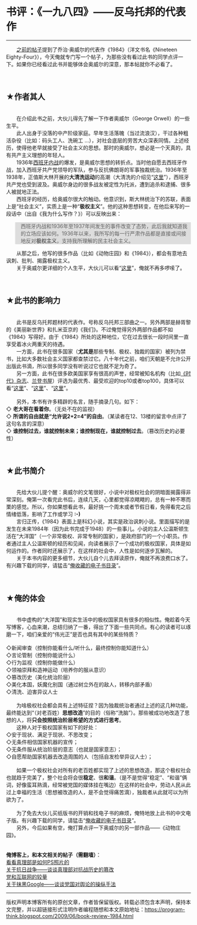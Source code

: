 # 书评：《一九八四》——反乌托邦的代表作 

-----

<div class="post-body entry-content">
　　<a href="../../2009/06/writing-something-with-polity.md">之前的帖子</a>提到了乔治·奥威尔的代表作《1984》（洋文书名《Nineteen Eighty-Four》），今天俺就专门写一个帖子，为那些没有看过此书的同学点评一下。如果你已经看过此书并能够体会奥威尔的深意，那本帖就你不必看了。<a name="more"></a><br/>
<br/>
<br/>
<h2>★作者其人</h2><br/>
　　在介绍此书之前，大伙儿得先了解一下作者奥威尔（George Orwell）的一些生平。<br/>
　　此人出身于没落的中产阶级家庭。早年生活落魄（当过流浪汉），干过各种粗活杂役（比如：码头工人、洗碗工 ...），对社会底层的劳苦大众深表同情。上述经历，使得他老早就接受了社会主义的思想。那时的奥威尔，想必是一个天真的，具有共产主义理想的年轻人。<br/>
　　1936年<a href="https://zh.wikipedia.org/wiki/%E8%A5%BF%E7%8F%AD%E7%89%99%E5%86%85%E6%88%98" rel="nofollow" target="_blank">西班牙内战</a>的爆发，是奥威尔思想的转折点。当时他自愿去西班牙作战，加入西班牙共产党领导的军队，参与反抗佛朗哥的军事独裁统治。1936年至1938年，正值斯大林开展的<b>大清洗运动</b>的高潮（大清洗的介绍见“<a href="https://zh.wikipedia.org/wiki/%E5%A4%A7%E6%B8%85%E6%B4%97" rel="nofollow" target="_blank">这里</a>”），西班牙共产党也受到波及。奥威尔身边的很多战友被定性为托派，遭到追杀和逮捕、很多人被就地正法。<br/>
　　西班牙的经历，给奥威尔很大的触动。他意识到，斯大林统治下的苏联，表面上是“社会主义”，实质上是一种“<b>极权主义</b>”。他的这种思想转变，在他后来写的一段话中（出自《我为什么写作？》）可以反映出来：<br/>
<blockquote style="background-color:#DDD;">西班牙内战和1936年至1937年间发生的事件改变了态势，此后我就知道我的立场应该如何。1936年以来，我所写的每一行严肃作品都是直接或间接地反对<b>极权主义</b>，支持我所理解的民主社会主义。</blockquote>　　从那之后，他写的很多作品（比如《动物庄园》和《1984》），都会有意地去讽刺、批判、揭露极权主义。<br/>
　　关于奥威尔更详细的个人生平，大伙儿可以看“<a href="https://zh.wikipedia.org/wiki/%E4%B9%94%E6%B2%BB%C2%B7%E5%A5%A5%E5%A8%81%E5%B0%94" rel="nofollow" target="_blank">这里</a>”，俺就不再多啰嗦了。<br/>
<br/>
<br/>
<h2>★此书的影响力</h2><br/>
　　此书是反乌托邦题材的代表作。号称反乌托邦三部曲之一。另外两部是赫胥黎的《美丽新世界》和扎米亚京的《我们》。不过俺觉得另外两部作品都不如《1984》写得好。由于《1984》所处的这种地位，它在过去很长一段时间里一直享受着冰火两重天的待遇。<br/>
　　一方面，此书在很多国家（<b>尤其是</b>那些专制、极权、独裁的国家）被列为禁书，比如大多数社会主义国家都查禁过它。八十年代之前，咱们天朝是不允许公开出版此书滴，所以很多同学没有听说过它也就不足为奇了。<br/>
　　另一方面，此书在很多欧美国家享有很高的声誉，经常被知名机构（比如<a href="https://zh.wikipedia.org/wiki/%E6%99%82%E4%BB%A3_%28%E9%9B%9C%E8%AA%8C%29" rel="nofollow" target="_blank">《时代》杂志</a>、<a href="http://baike.baidu.com/view/669806.htm" rel="nofollow" target="_blank">兰登书屋</a>）评选为最优秀、最受欢迎的top10或者top100，具体可以看“<a href="http://art.people.com.cn/GB/41374/41376/5855528.html" rel="nofollow" target="_blank">这里</a>”、“<a href="http://www.time.com/time/2005/100books/the_complete_list.html" rel="nofollow" target="_blank">这里</a>”、“<a href="http://www.randomhouse.com/modernlibrary/100bestnovels.html" rel="nofollow" target="_blank">这里</a>”。<br/>
<br/>
　　另外，本书有许多精辟的名言，随手摘录几句。如下：<br/>
◇ <b>老大哥在看着你</b>。（无处不在的监视）<br/>
◇ <b>所谓的自由就是“允许说2+2=4”的自由</b>。（某读者在12、13楼的留言中点评了这句名言的深意）<br/>
◇ <b>谁控制过去，谁就控制未来；谁控制现在，谁就控制过去</b>。（篡改历史的必要性）<br/>
<br/>
<br/>
<h2>★此书简介</h2><br/>
　　先给大伙儿提个醒：奥威尔的文笔很好，小说中对极权社会的阴暗面揭露得非常深刻。俺第一次看完此书后，连续几天，心里都觉得凉飕飕的，总有一种不寒而栗的感觉。所以，你如果想看此书，最好挑一个周末或者节假日看，免得看完之后情绪低落，影响了工作或学习 <b>:-)</b><br/>
　　言归正传，《1984》表面上是科幻小说，其实是政治讽刺小说。里面描写的是发生在未来1984年（因为此书完成于1948）的一些事儿。小说的主人公温斯顿生活在“大洋国”（一个非常极权、非常专制的国家），是政府部门的一个小职员。作者通过主人公温斯顿的经历和见闻，向读者展示了一个成功的极权国家，具体是如何运作的。作者同时还展示了，在这样的社会中，人性是如何逐步瓦解的。<br/>
　　关于本书内容的更多细节，大伙儿自个儿去拜读原作，俺就不再浪费口水了。有兴趣下载的同学，请猛击“<a href="https://github.com/programthink/books" target="_blank">俺收藏的电子书目录</a>”。<br/>
<br/>
<br/>
<h2>★俺的体会</h2><br/>
　　书中虚构的“大洋国”和现实生活中的极权国家具有很多的相似性。俺趁着今天写博客，心血来潮，总结归纳了一番，得出了下面一些共同点。有心的读者可以琢磨一下，咱们亲爱的“伟光正”是否也具有其中的某些特质？<br/>
<br/>
◇新闻审查（控制你能看什么/听什么，最终控制你能知道什么）<br/>
◇言论管制（控制你能说什么）<br/>
◇行为监视（控制你能做什么）<br/>
◇领袖崇拜和造神运动（培养你的服从意识）<br/>
◇篡改历史（美化统治阶层）<br/>
◇美化本国，妖魔化别国（通过树立外在的敌人，转移内部矛盾）<br/>
◇清洗、迫害异议人士<br/>
<br/>
　　为啥极权社会都会具有上述特征捏？因为独裁统治者通过上述的这几种功能，最终能达到“（对老百姓）<b>思想改造</b>”的目的（俗称“洗脑”）。那些被成功地改造了思想的人，将<b>只会按照统治阶层希望的方式进行思考</b>。<br/>
　　这种人对于极权国家有如下的好处：<br/>
◇安于现状、满足于现状、不思改变；<br/>
◇无条件相信国家机器的宣传；<br/>
◇无条件服从统治阶层的意志（也就是国家意志）；<br/>
◇自愿帮助国家机器去改造周围的人（包括自发检举异议人士）；<br/>
<br/>
　　如果一个极权社会对所有的老百姓都实现了上述的思想改造，那这个极权社会也就趋于完美了，整个社会将会很<b>稳定</b>、很<b>和谐</b>。（是不是觉得“稳定”、“和谐”俩词，好像蛮耳熟滴，经常被党国的媒体挂在嘴边）在这样的社会中，劳动人民从此过上幸福的生活（思想被改造的人，是不会觉得痛苦滴），独裁者从此就可以为所欲为了。<br/>
<br/>
　　为了免去大伙儿买纸版书的开销和找电子书的麻烦，俺特地放上此书的中文电子版。有兴趣下载的同学，请猛击“<a href="https://github.com/programthink/books" target="_blank">俺收藏的电子书目录</a>”。<br/>
　　另外，今后如果有空，俺打算点评一下奥威尔的另一部作品——《动物庄园》。<br/>
<br/>
<br/>
<b>俺博客上，和本文相关的帖子（需翻墙）</b>：<br/>
<a href="../../2010/09/censorship-of-images.md">看看真理部是如何PS照片的</a><br/>
<a href="../../2010/09/sino-japanese-war.md">关于抗日战争——谈谈真理部对抗战历史的篡改</a><br/>
<a href="../../2009/07/party-pk-internet.md">党和互联网的较量</a><br/>
<a href="../../2010/03/party-control-news-media.md">关于抹黑Google——谈谈党国对舆论的操纵手法</a>
</div>


------------------------------------------------

版权声明本博客所有的原创文章，作者皆保留版权。转载必须包含本声明，保持本文完整，并以超链接形式注明作者编程随想和本文原始地址：https://program-think.blogspot.com/2009/06/book-review-1984.html
